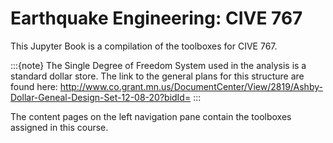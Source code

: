 # Earthquake Engineering: CIVE 767

This Jupyter Book is a compilation of the toolboxes for CIVE 767.

:::{note}
The Single Degree of Freedom System used in the analysis is a standard dollar store. The link to the general plans for this structure are found here: http://www.co.grant.mn.us/DocumentCenter/View/2819/Ashby-Dollar-Geneal-Design-Set-12-08-20?bidId=
:::

The content pages on the left navigation pane contain the toolboxes assigned in this course.
